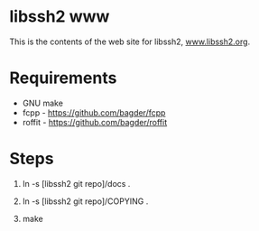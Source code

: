 libssh2 www
===========

This is the contents of the web site for libssh2, www.libssh2.org.

Requirements
============

* GNU make
* fcpp - https://github.com/bagder/fcpp
* roffit - https://github.com/bagder/roffit

Steps
=====
1. ln -s [libssh2 git repo]/docs .

2. ln -s [libssh2 git repo]/COPYING .

3. make
